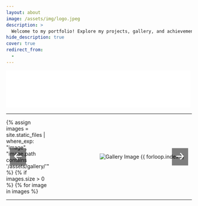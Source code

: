 ```yaml
---
layout: about
image: /assets/img/logo.jpeg
description: >
  Welcome to my portfolio! Explore my projects, gallery, and achievements in business analytics, data science, and more.
hide_description: true
cover: true
redirect_from:
  - 
---
```


<!-- Welcome Section -->
![Hello World Image](/assets/img/hello.gif)

---

<!--author-->

<!-- Custom Carousel Section -->
<div id="galleryCarousel" class="carousel">
  <div class="carousel-images" id="carousel-images">
    {% assign images = site.static_files | where_exp: "image", "image.path contains '/assets/gallery/'" %}
    {% if images.size > 0 %}
      {% for image in images %}
      <div class="carousel-item {% if forloop.first %}active{% endif %}">
        <img src="{{ image.path }}" alt="Gallery Image {{ forloop.index }}">
      </div>
      {% endfor %}
    {% else %}
      <div class="carousel-item active">
        <img src="/assets/img/default.jpg" alt="Default Image">
      </div>
    {% endif %}
  </div>
  <button class="carousel-button left" onclick="moveSlide(-1)">
    <svg xmlns="http://www.w3.org/2000/svg" viewBox="0 0 448 512" style="width: 24px; height: 24px; fill: white;">
      <path d="M9.4 233.4c-12.5 12.5-12.5 32.8 0 45.3l160 160c12.5 12.5 32.8 12.5 45.3 0s12.5-32.8 0-45.3L109.2 288 416 288c17.7 0 32-14.3 32-32s-14.3-32-32-32l-306.7 0L214.6 118.6c12.5-12.5 12.5-32.8 0-45.3s-32.8-12.5-45.3 0l-160 160z"/>
    </svg>
  </button>
  <button class="carousel-button right" onclick="moveSlide(1)">
    <svg xmlns="http://www.w3.org/2000/svg" viewBox="0 0 448 512" style="width: 24px; height: 24px; fill: white;">
      <path d="M438.6 278.6c12.5-12.5 12.5-32.8 0-45.3l-160-160c-12.5-12.5-32.8-12.5-45.3 0s-12.5 32.8 0 45.3L338.8 224 32 224c-17.7 0-32 14.3-32 32s14.3 32 32 32l306.7 0L229.4 393.4c-12.5 12.5-12.5 32.8 0 45.3s32.8 12.5 45.3 0l160-160z"/>
    </svg>
  </button>
</div>

<style>
  .carousel {
    position: relative;
    width: 100%;
    margin: 0;
    overflow: hidden;
  }

  .carousel-images {
    display: flex;
    transition: transform 0.5s ease-in-out;
  }

  .carousel-item {
    flex: 0 0 100%;
    display: flex;
    justify-content: center;
    align-items: center;
    position: relative;
  }

  .carousel-item img {
    max-width: 100%;
    height: auto;
    object-fit: contain;
    display: block;
  }

  .carousel-button {
    position: absolute;
    top: 50%;
    transform: translateY(-50%);
    background-color: rgba(0, 0, 0, 0.5);
    border: none;
    padding: 10px;
    cursor: pointer;
    z-index: 10;
  }

  .carousel-button.left {
    left: 10px;
  }

  .carousel-button.right {
    right: 10px;
  }
</style>

<script>
  const images = document.querySelectorAll(".carousel-item");
  const imagesContainer = document.getElementById("carousel-images");
  let currentIndex = 0;

  function updateCarousel() {
      const offset = currentIndex * -100;
      imagesContainer.style.transform = `translateX(${offset}%)`;
  }

  window.moveSlide = function(direction) {
      currentIndex = (currentIndex + direction + images.length) % images.length;
      updateCarousel();
  };

  function autoSwitch() {
      setInterval(() => moveSlide(1), 3000); // Change slide every 3 seconds
  }

  // Initialize carousel
  updateCarousel();
  autoSwitch();
</script>

---
